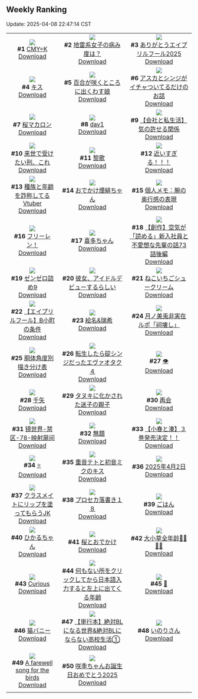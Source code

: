 ## Weekly Ranking
Update: 2025-04-08 22:47:14 CST

|      |      |      |
| :----: | :----: | :----: |
| ![](https://i.pixiv.re/c/240x480/img-master/img/2025/04/03/00/00/07/128890907_p0_master1200.jpg)<br>**#1** [CMY=K](https://www.pixiv.net/artworks/128890907)<br>[Download](https://i.pixiv.re/img-original/img/2025/04/03/00/00/07/128890907_p0.png) | ![](https://i.pixiv.re/c/240x480/img-master/img/2025/04/02/14/10/58/128873185_p0_master1200.jpg)<br>**#2** [地雷系女子の病み度は？](https://www.pixiv.net/artworks/128873185)<br>[Download](https://i.pixiv.re/img-original/img/2025/04/02/14/10/58/128873185_p0.jpg) | ![](https://i.pixiv.re/c/240x480/img-master/img/2025/04/01/16/18/54/128840139_p0_master1200.jpg)<br>**#3** [ありがとうエイプリルフール2025](https://www.pixiv.net/artworks/128840139)<br>[Download](https://i.pixiv.re/img-original/img/2025/04/01/16/18/54/128840139_p0.jpg) |
| ![](https://i.pixiv.re/c/240x480/img-master/img/2025/04/01/00/00/09/128820034_p0_master1200.jpg)<br>**#4** [キス](https://www.pixiv.net/artworks/128820034)<br>[Download](https://i.pixiv.re/img-original/img/2025/04/01/00/00/09/128820034_p0.png) | ![](https://i.pixiv.re/c/240x480/img-master/img/2025/04/01/20/35/54/128848371_p0_master1200.jpg)<br>**#5** [百合が咲くところに出くわす娘](https://www.pixiv.net/artworks/128848371)<br>[Download](https://i.pixiv.re/img-original/img/2025/04/01/20/35/54/128848371_p0.jpg) | ![](https://i.pixiv.re/c/240x480/img-master/img/2025/04/02/17/36/06/128877277_p0_master1200.jpg)<br>**#6** [アスカとシンジがイチャついてるだけのお話](https://www.pixiv.net/artworks/128877277)<br>[Download](https://i.pixiv.re/img-original/img/2025/04/02/17/36/06/128877277_p0.jpg) |
| ![](https://i.pixiv.re/c/240x480/img-master/img/2025/04/03/20/30/02/128916633_p0_master1200.jpg)<br>**#7** [桜マカロン](https://www.pixiv.net/artworks/128916633)<br>[Download](https://i.pixiv.re/img-original/img/2025/04/03/20/30/02/128916633_p0.png) | ![](https://i.pixiv.re/c/240x480/img-master/img/2025/04/03/01/53/30/128894942_p0_master1200.jpg)<br>**#8** [day1](https://www.pixiv.net/artworks/128894942)<br>[Download](https://i.pixiv.re/img-original/img/2025/04/03/01/53/30/128894942_p0.jpg) | ![](https://i.pixiv.re/c/240x480/img-master/img/2025/04/01/12/00/19/128834879_p0_master1200.jpg)<br>**#9** [【会社と私生活】気の許せる関係](https://www.pixiv.net/artworks/128834879)<br>[Download](https://i.pixiv.re/img-original/img/2025/04/01/12/00/19/128834879_p0.jpg) |
| ![](https://i.pixiv.re/c/240x480/img-master/img/2025/04/02/00/00/07/128857154_p0_master1200.jpg)<br>**#10** [来世で受けたい刑、これ](https://www.pixiv.net/artworks/128857154)<br>[Download](https://i.pixiv.re/img-original/img/2025/04/02/00/00/07/128857154_p0.jpg) | ![](https://i.pixiv.re/c/240x480/img-master/img/2025/04/01/14/23/16/128837865_p0_master1200.jpg)<br>**#11** [黎歌](https://www.pixiv.net/artworks/128837865)<br>[Download](https://i.pixiv.re/img-original/img/2025/04/01/14/23/16/128837865_p0.jpg) | ![](https://i.pixiv.re/c/240x480/img-master/img/2025/04/03/17/00/05/128910066_p0_master1200.jpg)<br>**#12** [近いすぎる！！！](https://www.pixiv.net/artworks/128910066)<br>[Download](https://i.pixiv.re/img-original/img/2025/04/03/17/00/05/128910066_p0.jpg) |
| ![](https://i.pixiv.re/c/240x480/img-master/img/2025/04/02/21/23/20/128884843_p0_master1200.jpg)<br>**#13** [種族と年齢を詐称してるVtuber](https://www.pixiv.net/artworks/128884843)<br>[Download](https://i.pixiv.re/img-original/img/2025/04/02/21/23/20/128884843_p0.png) | ![](https://i.pixiv.re/c/240x480/img-master/img/2025/04/02/00/06/17/128857807_p0_master1200.jpg)<br>**#14** [おでかけ煙緋ちゃん](https://www.pixiv.net/artworks/128857807)<br>[Download](https://i.pixiv.re/img-original/img/2025/04/02/00/06/17/128857807_p0.png) | ![](https://i.pixiv.re/c/240x480/img-master/img/2025/04/01/06/00/05/128828770_p0_master1200.jpg)<br>**#15** [個人メモ：腕の奥行感の表現](https://www.pixiv.net/artworks/128828770)<br>[Download](https://i.pixiv.re/img-original/img/2025/04/01/06/00/05/128828770_p0.jpg) |
| ![](https://i.pixiv.re/c/240x480/img-master/img/2025/04/02/01/32/58/128860881_p0_master1200.jpg)<br>**#16** [フリーレン！](https://www.pixiv.net/artworks/128860881)<br>[Download](https://i.pixiv.re/img-original/img/2025/04/02/01/32/58/128860881_p0.png) | ![](https://i.pixiv.re/c/240x480/img-master/img/2025/04/02/00/02/15/128857588_p0_master1200.jpg)<br>**#17** [喜多ちゃん](https://www.pixiv.net/artworks/128857588)<br>[Download](https://i.pixiv.re/img-original/img/2025/04/02/00/02/15/128857588_p0.png) | ![](https://i.pixiv.re/c/240x480/img-master/img/2025/04/03/18/51/50/128913290_p0_master1200.jpg)<br>**#18** [【創作】空気が「読める」新入社員と不愛想な先輩の話73話後編](https://www.pixiv.net/artworks/128913290)<br>[Download](https://i.pixiv.re/img-original/img/2025/04/03/18/51/50/128913290_p0.jpg) |
| ![](https://i.pixiv.re/c/240x480/img-master/img/2025/04/02/21/56/29/128886158_p0_master1200.jpg)<br>**#19** [ゼンゼロ詰め9](https://www.pixiv.net/artworks/128886158)<br>[Download](https://i.pixiv.re/img-original/img/2025/04/02/21/56/29/128886158_p0.jpg) | ![](https://i.pixiv.re/c/240x480/img-master/img/2025/04/02/00/00/21/128857289_p0_master1200.jpg)<br>**#20** [彼女、アイドルデビューするらしい](https://www.pixiv.net/artworks/128857289)<br>[Download](https://i.pixiv.re/img-original/img/2025/04/02/00/00/21/128857289_p0.jpg) | ![](https://i.pixiv.re/c/240x480/img-master/img/2025/04/01/20/30/03/128848076_p0_master1200.jpg)<br>**#21** [ねこいちごシュークリーム](https://www.pixiv.net/artworks/128848076)<br>[Download](https://i.pixiv.re/img-original/img/2025/04/01/20/30/03/128848076_p0.png) |
| ![](https://i.pixiv.re/c/240x480/img-master/img/2025/04/02/00/40/06/128859145_p0_master1200.jpg)<br>**#22** [【エイプリルフール】B小町の条件](https://www.pixiv.net/artworks/128859145)<br>[Download](https://i.pixiv.re/img-original/img/2025/04/02/00/40/06/128859145_p0.png) | ![](https://i.pixiv.re/c/240x480/img-master/img/2025/04/02/00/00/22/128857290_p0_master1200.jpg)<br>**#23** [絵名&瑞希](https://www.pixiv.net/artworks/128857290)<br>[Download](https://i.pixiv.re/img-original/img/2025/04/02/00/00/22/128857290_p0.jpg) | ![](https://i.pixiv.re/c/240x480/img-master/img/2025/04/02/21/43/39/128885683_p0_master1200.jpg)<br>**#24** [月ノ美兎非実在ルポ「祠壊し」](https://www.pixiv.net/artworks/128885683)<br>[Download](https://i.pixiv.re/img-original/img/2025/04/02/21/43/39/128885683_p0.png) |
| ![](https://i.pixiv.re/c/240x480/img-master/img/2025/04/02/00/00/14/128857227_p0_master1200.jpg)<br>**#25** [胴体角度別描き分け表](https://www.pixiv.net/artworks/128857227)<br>[Download](https://i.pixiv.re/img-original/img/2025/04/02/00/00/14/128857227_p0.jpg) | ![](https://i.pixiv.re/c/240x480/img-master/img/2025/04/01/14/38/19/128838162_p0_master1200.jpg)<br>**#26** [転生したら碇シンジだったエヴァオタク４](https://www.pixiv.net/artworks/128838162)<br>[Download](https://i.pixiv.re/img-original/img/2025/04/01/14/38/19/128838162_p0.jpg) | ![](https://i.pixiv.re/c/240x480/img-master/img/2025/04/02/19/12/46/128880213_p0_master1200.jpg)<br>**#27** [👁](https://www.pixiv.net/artworks/128880213)<br>[Download](https://i.pixiv.re/img-original/img/2025/04/02/19/12/46/128880213_p0.png) |
| ![](https://i.pixiv.re/c/240x480/img-master/img/2025/04/02/01/18/58/128860445_p0_master1200.jpg)<br>**#28** [千矢](https://www.pixiv.net/artworks/128860445)<br>[Download](https://i.pixiv.re/img-original/img/2025/04/02/01/18/58/128860445_p0.jpg) | ![](https://i.pixiv.re/c/240x480/img-master/img/2025/04/02/00/01/09/128857473_p0_master1200.jpg)<br>**#29** [タヌキに化かされた迷子の親子](https://www.pixiv.net/artworks/128857473)<br>[Download](https://i.pixiv.re/img-original/img/2025/04/02/00/01/09/128857473_p0.jpg) | ![](https://i.pixiv.re/c/240x480/img-master/img/2025/04/02/19/17/33/128880346_p0_master1200.jpg)<br>**#30** [再会](https://www.pixiv.net/artworks/128880346)<br>[Download](https://i.pixiv.re/img-original/img/2025/04/02/19/17/33/128880346_p0.jpg) |
| ![](https://i.pixiv.re/c/240x480/img-master/img/2025/04/01/00/00/01/128819930_p0_master1200.jpg)<br>**#31** [镜世界-禁区-78-映射扉间](https://www.pixiv.net/artworks/128819930)<br>[Download](https://i.pixiv.re/img-original/img/2025/04/01/00/00/01/128819930_p0.jpg) | ![](https://i.pixiv.re/c/240x480/img-master/img/2025/04/02/00/00/10/128857181_p0_master1200.jpg)<br>**#32** [無題](https://www.pixiv.net/artworks/128857181)<br>[Download](https://i.pixiv.re/img-original/img/2025/04/02/00/00/10/128857181_p0.jpg) | ![](https://i.pixiv.re/c/240x480/img-master/img/2025/04/02/16/25/12/128875706_p0_master1200.jpg)<br>**#33** [【小春と湊】３巻発売決定！！](https://www.pixiv.net/artworks/128875706)<br>[Download](https://i.pixiv.re/img-original/img/2025/04/02/16/25/12/128875706_p0.png) |
| ![](https://i.pixiv.re/c/240x480/img-master/img/2025/04/01/00/03/21/128820767_p0_master1200.jpg)<br>**#34** [⭐️](https://www.pixiv.net/artworks/128820767)<br>[Download](https://i.pixiv.re/img-original/img/2025/04/01/00/03/21/128820767_p0.png) | ![](https://i.pixiv.re/c/240x480/img-master/img/2025/04/03/00/00/05/128890892_p0_master1200.jpg)<br>**#35** [重音テトと初音ミクのキス](https://www.pixiv.net/artworks/128890892)<br>[Download](https://i.pixiv.re/img-original/img/2025/04/03/00/00/05/128890892_p0.jpg) | ![](https://i.pixiv.re/c/240x480/img-master/img/2025/04/02/00/02/31/128857608_p0_master1200.jpg)<br>**#36** [2025年4月2日](https://www.pixiv.net/artworks/128857608)<br>[Download](https://i.pixiv.re/img-original/img/2025/04/02/00/02/31/128857608_p0.jpg) |
| ![](https://i.pixiv.re/c/240x480/img-master/img/2025/04/03/21/26/49/128918696_p0_master1200.jpg)<br>**#37** [クラスメイトにリップを塗ってもらうJK](https://www.pixiv.net/artworks/128918696)<br>[Download](https://i.pixiv.re/img-original/img/2025/04/03/21/26/49/128918696_p0.jpg) | ![](https://i.pixiv.re/c/240x480/img-master/img/2025/04/02/20/35/48/128883020_p0_master1200.jpg)<br>**#38** [プロセカ落書き１８](https://www.pixiv.net/artworks/128883020)<br>[Download](https://i.pixiv.re/img-original/img/2025/04/02/20/35/48/128883020_p0.png) | ![](https://i.pixiv.re/c/240x480/img-master/img/2025/04/02/12/07/28/128870770_p0_master1200.jpg)<br>**#39** [ごはん](https://www.pixiv.net/artworks/128870770)<br>[Download](https://i.pixiv.re/img-original/img/2025/04/02/12/07/28/128870770_p0.png) |
| ![](https://i.pixiv.re/c/240x480/img-master/img/2025/04/02/10/40/26/128869109_p0_master1200.jpg)<br>**#40** [ひかるちゃん](https://www.pixiv.net/artworks/128869109)<br>[Download](https://i.pixiv.re/img-original/img/2025/04/02/10/40/26/128869109_p0.jpg) | ![](https://i.pixiv.re/c/240x480/img-master/img/2025/04/02/00/00/16/128857247_p0_master1200.jpg)<br>**#41** [桜とおでかけ](https://www.pixiv.net/artworks/128857247)<br>[Download](https://i.pixiv.re/img-original/img/2025/04/02/00/00/16/128857247_p0.jpg) | ![](https://i.pixiv.re/c/240x480/img-master/img/2025/04/02/00/00/25/128857313_p0_master1200.jpg)<br>**#42** [大小草全年龄🌳🌳🌳🌳](https://www.pixiv.net/artworks/128857313)<br>[Download](https://i.pixiv.re/img-original/img/2025/04/02/00/00/25/128857313_p0.jpg) |
| ![](https://i.pixiv.re/c/240x480/img-master/img/2025/04/01/00/00/38/128820299_p0_master1200.jpg)<br>**#43** [Curious](https://www.pixiv.net/artworks/128820299)<br>[Download](https://i.pixiv.re/img-original/img/2025/04/01/00/00/38/128820299_p0.jpg) | ![](https://i.pixiv.re/c/240x480/img-master/img/2025/04/01/21/19/52/128850224_p0_master1200.jpg)<br>**#44** [何もない所をクリックしてから日本語入力すると左上に出てくる年齢](https://www.pixiv.net/artworks/128850224)<br>[Download](https://i.pixiv.re/img-original/img/2025/04/01/21/19/52/128850224_p0.png) | ![](https://i.pixiv.re/c/240x480/img-master/img/2025/04/02/00/00/17/128857252_p0_master1200.jpg)<br>**#45** [🎀](https://www.pixiv.net/artworks/128857252)<br>[Download](https://i.pixiv.re/img-original/img/2025/04/02/00/00/17/128857252_p0.jpg) |
| ![](https://i.pixiv.re/c/240x480/img-master/img/2025/04/02/00/49/14/128859480_p0_master1200.jpg)<br>**#46** [猫バニー](https://www.pixiv.net/artworks/128859480)<br>[Download](https://i.pixiv.re/img-original/img/2025/04/02/00/49/14/128859480_p0.jpg) | ![](https://i.pixiv.re/c/240x480/img-master/img/2025/04/03/00/00/19/128891014_p0_master1200.jpg)<br>**#47** [【単行本】絶対BLになる世界&絶対BLにならない高校生活①](https://www.pixiv.net/artworks/128891014)<br>[Download](https://i.pixiv.re/img-original/img/2025/04/03/00/00/19/128891014_p0.jpg) | ![](https://i.pixiv.re/c/240x480/img-master/img/2025/04/02/10/38/50/128869085_p0_master1200.jpg)<br>**#48** [いのりさん](https://www.pixiv.net/artworks/128869085)<br>[Download](https://i.pixiv.re/img-original/img/2025/04/02/10/38/50/128869085_p0.jpg) |
| ![](https://i.pixiv.re/c/240x480/img-master/img/2025/04/02/12/43/23/128871479_p0_master1200.jpg)<br>**#49** [A farewell song for the birds](https://www.pixiv.net/artworks/128871479)<br>[Download](https://i.pixiv.re/img-original/img/2025/04/02/12/43/23/128871479_p0.jpg) | ![](https://i.pixiv.re/c/240x480/img-master/img/2025/04/02/00/18/22/128858298_p0_master1200.jpg)<br>**#50** [咲季ちゃんお誕生日おめでとう2025](https://www.pixiv.net/artworks/128858298)<br>[Download](https://i.pixiv.re/img-original/img/2025/04/02/00/18/22/128858298_p0.png) |
|      |
